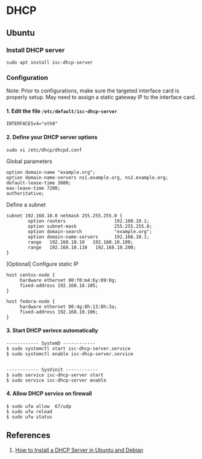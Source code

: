 # DHCP

## Ubuntu

### Install DHCP server

```text
sudo apt install isc-dhcp-server
```

### Configuration

Note: Prior to configurations, make sure the targeted interface card is properly setup. May need to assign a static gateway IP to the interface card.

#### 1. Edit the file `/etc/default/isc-dhcp-server`

```text
INTERFACESv4="eth0"
```

#### 2. Define your DHCP server options

```text
sudo vi /etc/dhcp/dhcpd.conf
```

Global parameters

```text
option domain-name "example.org";
option domain-name-servers ns1.example.org, ns2.example.org;
default-lease-time 3600; 
max-lease-time 7200;
authoritative;
```

Define a subnet

```text
subnet 192.168.10.0 netmask 255.255.255.0 {
        option routers                  192.168.10.1;
        option subnet-mask              255.255.255.0;
        option domain-search            "example.org";
        option domain-name-servers      192.168.10.1;
        range   192.168.10.10   192.168.10.100;
        range   192.168.10.110   192.168.10.200;
}
```

\[Optional\] Configure static IP

```text
host centos-node {
     hardware ethernet 00:f0:m4:6y:89:0g;
     fixed-address 192.168.10.105;
}

host fedora-node {
     hardware ethernet 00:4g:8h:13:8h:3a;
     fixed-address 192.168.10.106;
}
```

#### 3. Start DHCP serivce automatically

```text
------------ SystemD ------------ 
$ sudo systemctl start isc-dhcp-server.service
$ sudo systemctl enable isc-dhcp-server.service


------------ SysVinit ------------ 
$ sudo service isc-dhcp-server start
$ sudo service isc-dhcp-server enable
```

#### 4. Allow DHCP service on firewall

```text
$ sudo ufw allow  67/udp
$ sudo ufw reload
$ sudo ufw status
```

## References

1. [How to Install a DHCP Server in Ubuntu and Debian](https://www.tecmint.com/install-dhcp-server-in-ubuntu-debian/)


